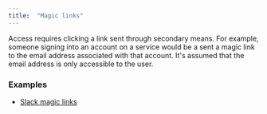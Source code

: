 ```yaml
---
title:  "Magic links"
---
```


Access requires clicking a link sent through secondary means. For example, someone signing into an account on a service would be a sent a magic link to the email address associated with that account. It's assumed that the email address is only accessible to the user.

### Examples
* [Slack magic links](http://littlebigdetails.com/post/86569044847/slack-after-changing-your-password-slack-lets)
